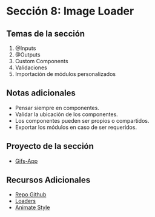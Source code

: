 # Sección 8: Image Loader

## Temas de la sección
1. @Inputs
2. @Outputs
3. Custom Components
4. Validaciones
5. Importación de módulos personalizados

## Notas adicionales
- Pensar siempre en componentes.
- Validar la ubicación de los componentes.
- Los componentes pueden ser propios o compartidos.
- Exportar los módulos en caso de ser requeridos.

## Proyecto de la sección
- [Gifs-App](/Fernando-Herrera/Section-7/gifs-app/README.md)

## Recursos Adicionales
- [Repo Github](https://github.com/Klerith/angular-gif-app/tree/fin-seccion-8)
- [Loaders](https://samherbert.net/svg-loaders/)
- [Animate Style](https://animate.style/)